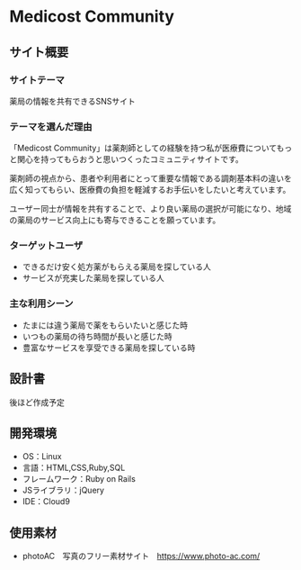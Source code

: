 # Medicost Community

## サイト概要



### サイトテーマ

薬局の情報を共有できるSNSサイト

### テーマを選んだ理由

「Medicost Community」は薬剤師としての経験を持つ私が医療費についてもっと関心を持ってもらおうと思いつくったコミュニティサイトです。

薬剤師の視点から、患者や利用者にとって重要な情報である調剤基本料の違いを広く知ってもらい、医療費の負担を軽減するお手伝いをしたいと考えています。

ユーザー同士が情報を共有することで、より良い薬局の選択が可能になり、地域の薬局のサービス向上にも寄与できることを願っています。

### ターゲットユーザ

- できるだけ安く処方薬がもらえる薬局を探している人
- サービスが充実した薬局を探している人

### 主な利用シーン

- たまには違う薬局で薬をもらいたいと感じた時
- いつもの薬局の待ち時間が長いと感じた時
- 豊富なサービスを享受できる薬局を探している時



## 設計書



後ほど作成予定



## 開発環境



- OS：Linux
- 言語：HTML,CSS,Ruby,SQL
- フレームワーク：Ruby on Rails
- JSライブラリ：jQuery
- IDE：Cloud9



## 使用素材



- photoAC　写真のフリー素材サイト　https://www.photo-ac.com/